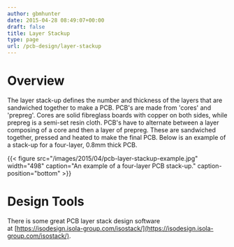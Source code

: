 ```yaml
---
author: gbmhunter
date: 2015-04-28 08:49:07+00:00
draft: false
title: Layer Stackup
type: page
url: /pcb-design/layer-stackup
---
```


# Overview

The layer stack-up defines the number and thickness of the layers that are sandwiched together to make a PCB. PCB's are made from 'cores' and 'prepreg'. Cores are solid fibreglass boards with copper on both sides, while prepreg is a semi-set resin cloth. PCB's have to alternate between a layer composing of a core and then a layer of prepreg. These are sandwiched together, pressed and heated to make the final PCB. Below is an example of a stack-up for a four-layer, 0.8mm thick PCB.

{{< figure src="/images/2015/04/pcb-layer-stackup-example.jpg" width="498" caption="An example of a four-layer PCB stack-up." caption-position="bottom" >}}

# Design Tools

There is some great PCB layer stack design software at [https://isodesign.isola-group.com/isostack/](https://isodesign.isola-group.com/isostack/).
